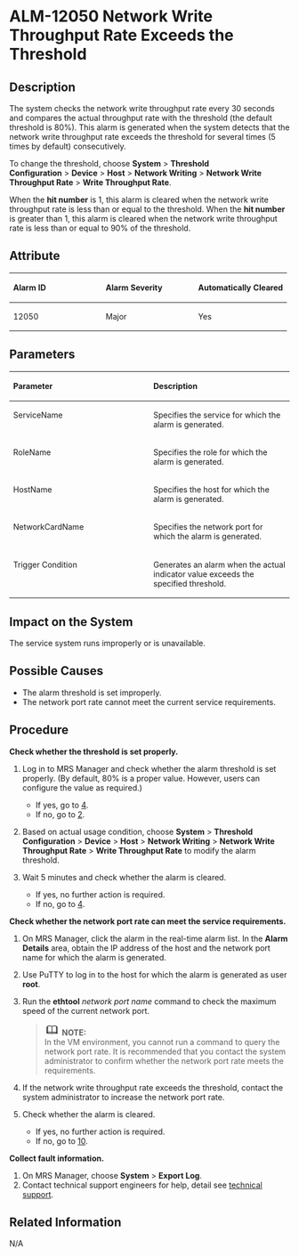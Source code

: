 # ALM-12050 Network Write Throughput Rate Exceeds the Threshold<a name="EN-US_TOPIC_0125375548"></a>

## Description<a name="s9a3a9e8b92d04aa7b60d00eef028a45e"></a>

The system checks the network write throughput rate every 30 seconds and compares the actual throughput rate with the threshold \(the default threshold is 80%\). This alarm is generated when the system detects that the network write throughput rate exceeds the threshold for several times \(5 times by default\) consecutively.

To change the threshold, choose  **System** \> **Threshold Configuration** \> **Device** \> **Host** \> **Network Writing** \> **Network Write Throughput Rate** \> **Write Throughput Rate**.

When the  **hit number** is 1, this alarm is cleared when the network write throughput rate is less than or equal to the threshold. When the **hit number**  is greater than 1, this alarm is cleared when the network write throughput rate is less than or equal to 90% of the threshold.

## Attribute<a name="s1c195bd0bfd248198585979f53c10dbc"></a>

<a name="t984781be7ef04048a353d93cc6190671"></a>
<table><thead align="left"><tr id="r581147cd9f084f09ba8f5e37a579ad9d"><th class="cellrowborder" valign="top" width="33.33333333333333%" id="mcps1.1.4.1.1"><p id="aa153d5f524fc46dd9914855283c7b647"><a name="aa153d5f524fc46dd9914855283c7b647"></a><a name="aa153d5f524fc46dd9914855283c7b647"></a>Alarm ID</p>
</th>
<th class="cellrowborder" valign="top" width="33.33333333333333%" id="mcps1.1.4.1.2"><p id="a7cfc0064d35e4de3ace6415a78457871"><a name="a7cfc0064d35e4de3ace6415a78457871"></a><a name="a7cfc0064d35e4de3ace6415a78457871"></a>Alarm Severity</p>
</th>
<th class="cellrowborder" valign="top" width="33.33333333333333%" id="mcps1.1.4.1.3"><p id="a01103e4d9468415285e4d0b2f70cf765"><a name="a01103e4d9468415285e4d0b2f70cf765"></a><a name="a01103e4d9468415285e4d0b2f70cf765"></a>Automatically Cleared</p>
</th>
</tr>
</thead>
<tbody><tr id="rf0896cb22d5c496083a7214f770bf71c"><td class="cellrowborder" valign="top" width="33.33333333333333%" headers="mcps1.1.4.1.1 "><p id="aa2cede5c5fad4773a708d768e9fcfc37"><a name="aa2cede5c5fad4773a708d768e9fcfc37"></a><a name="aa2cede5c5fad4773a708d768e9fcfc37"></a>12050</p>
</td>
<td class="cellrowborder" valign="top" width="33.33333333333333%" headers="mcps1.1.4.1.2 "><p id="ab54841d02d264da388671664fc491a8f"><a name="ab54841d02d264da388671664fc491a8f"></a><a name="ab54841d02d264da388671664fc491a8f"></a>Major</p>
</td>
<td class="cellrowborder" valign="top" width="33.33333333333333%" headers="mcps1.1.4.1.3 "><p id="a61347a826b9f44d7bdef7a06f176fb9e"><a name="a61347a826b9f44d7bdef7a06f176fb9e"></a><a name="a61347a826b9f44d7bdef7a06f176fb9e"></a>Yes</p>
</td>
</tr>
</tbody>
</table>

## Parameters<a name="sfd0f7b8d9575492c845dec6fd39b826a"></a>

<a name="tf9830ea2c6c9463da221d1681e739f68"></a>
<table><thead align="left"><tr id="rb582b1d20138468285cf27472988e3ac"><th class="cellrowborder" valign="top" width="50%" id="mcps1.1.3.1.1"><p id="a0db1cc750388480e99d25e31af8585c1"><a name="a0db1cc750388480e99d25e31af8585c1"></a><a name="a0db1cc750388480e99d25e31af8585c1"></a>Parameter</p>
</th>
<th class="cellrowborder" valign="top" width="50%" id="mcps1.1.3.1.2"><p id="aa58fc5dbf8874f8f90e8163495ee4d88"><a name="aa58fc5dbf8874f8f90e8163495ee4d88"></a><a name="aa58fc5dbf8874f8f90e8163495ee4d88"></a>Description</p>
</th>
</tr>
</thead>
<tbody><tr id="r8c785c3c00584c1fbe121944e5dff780"><td class="cellrowborder" valign="top" width="50%" headers="mcps1.1.3.1.1 "><p id="a57bace411d3d436380ebc967bd0b22a3"><a name="a57bace411d3d436380ebc967bd0b22a3"></a><a name="a57bace411d3d436380ebc967bd0b22a3"></a>ServiceName</p>
</td>
<td class="cellrowborder" valign="top" width="50%" headers="mcps1.1.3.1.2 "><p id="a172da7f498154ebba022e81205a2d3fa"><a name="a172da7f498154ebba022e81205a2d3fa"></a><a name="a172da7f498154ebba022e81205a2d3fa"></a>Specifies the service for which the alarm is generated.</p>
</td>
</tr>
<tr id="r3f7097c0635d4d88ae6dcd0c2e5b326a"><td class="cellrowborder" valign="top" width="50%" headers="mcps1.1.3.1.1 "><p id="acf8209c8d4f046c8afd212757b313c71"><a name="acf8209c8d4f046c8afd212757b313c71"></a><a name="acf8209c8d4f046c8afd212757b313c71"></a>RoleName</p>
</td>
<td class="cellrowborder" valign="top" width="50%" headers="mcps1.1.3.1.2 "><p id="ae21df5c6b2f54b12bfa5f888ef82decc"><a name="ae21df5c6b2f54b12bfa5f888ef82decc"></a><a name="ae21df5c6b2f54b12bfa5f888ef82decc"></a>Specifies the role for which the alarm is generated.</p>
</td>
</tr>
<tr id="r743c3f02b2034266a145b2738ead8c38"><td class="cellrowborder" valign="top" width="50%" headers="mcps1.1.3.1.1 "><p id="a317202a599b6433f911b3a1d197eb824"><a name="a317202a599b6433f911b3a1d197eb824"></a><a name="a317202a599b6433f911b3a1d197eb824"></a>HostName</p>
</td>
<td class="cellrowborder" valign="top" width="50%" headers="mcps1.1.3.1.2 "><p id="a0632eba40fd44ca79b965d468d7d264f"><a name="a0632eba40fd44ca79b965d468d7d264f"></a><a name="a0632eba40fd44ca79b965d468d7d264f"></a>Specifies the host for which the alarm is generated.</p>
</td>
</tr>
<tr id="r9271b5de0da44622a956678fd6513750"><td class="cellrowborder" valign="top" width="50%" headers="mcps1.1.3.1.1 "><p id="ac8a6c159f8384c4ba96a14c43aca9fef"><a name="ac8a6c159f8384c4ba96a14c43aca9fef"></a><a name="ac8a6c159f8384c4ba96a14c43aca9fef"></a>NetworkCardName</p>
</td>
<td class="cellrowborder" valign="top" width="50%" headers="mcps1.1.3.1.2 "><p id="a1461b44288ce40ffbee10a3e597325c8"><a name="a1461b44288ce40ffbee10a3e597325c8"></a><a name="a1461b44288ce40ffbee10a3e597325c8"></a>Specifies the network port for which the alarm is generated.</p>
</td>
</tr>
<tr id="rc752193ddca6406e9d48618458b1d104"><td class="cellrowborder" valign="top" width="50%" headers="mcps1.1.3.1.1 "><p id="ab423327e33da4e5da9584bb019366f3e"><a name="ab423327e33da4e5da9584bb019366f3e"></a><a name="ab423327e33da4e5da9584bb019366f3e"></a>Trigger Condition</p>
</td>
<td class="cellrowborder" valign="top" width="50%" headers="mcps1.1.3.1.2 "><p id="aa9a3ddf5f1c546a1b236f32d6e56f76f"><a name="aa9a3ddf5f1c546a1b236f32d6e56f76f"></a><a name="aa9a3ddf5f1c546a1b236f32d6e56f76f"></a>Generates an alarm when the actual indicator value exceeds the specified threshold.</p>
</td>
</tr>
</tbody>
</table>

## Impact on the System<a name="sb4929091681c438c9f3652564d000d1e"></a>

The service system runs improperly or is unavailable.

## Possible Causes<a name="sfc06d4f73fdd48d399348d3230a1e0a2"></a>

-   The alarm threshold is set improperly.
-   The network port rate cannot meet the current service requirements.

## Procedure<a name="s6ab599d278ec48b7981b96c7a7153765"></a>

**Check whether the threshold is set properly.**

1.  Log in to MRS Manager and check whether the alarm threshold is set properly. \(By default, 80% is a proper value. However, users can configure the value as required.\)
    -   If yes, go to  [4](#l29d75f46243c4a36b73bafbc8f329306).
    -   If no, go to  [2](#l7a0e54fd360642d9a49dda4443f0cc77).

2.  <a name="l7a0e54fd360642d9a49dda4443f0cc77"></a>Based on actual usage condition, choose  **System** \> **Threshold Configuration** \> **Device** \> **Host** \> **Network Writing** \> **Network Write Throughput Rate** \> **Write Throughput Rate**  to modify the alarm threshold.
3.  Wait 5 minutes and check whether the alarm is cleared.
    -   If yes, no further action is required.
    -   If no, go to  [4](#l29d75f46243c4a36b73bafbc8f329306).


**Check whether the network port rate can meet the service requirements.**

1.  <a name="l29d75f46243c4a36b73bafbc8f329306"></a>On MRS Manager, click the alarm in the real-time alarm list. In the  **Alarm Details**  area, obtain the IP address of the host and the network port name for which the alarm is generated.
2.  Use PuTTY to log in to the host for which the alarm is generated as user  **root**.
3.  Run the  **ethtool** _network port name_  command to check the maximum speed of the current network port.

    >![](public_sys-resources/icon-note.gif) **NOTE:**   
    >In the VM environment, you cannot run a command to query the network port rate. It is recommended that you contact the system administrator to confirm whether the network port rate meets the requirements.  

4.  If the network write throughput rate exceeds the threshold, contact the system administrator to increase the network port rate.
5.  Check whether the alarm is cleared.
    -   If yes, no further action is required.
    -   If no, go to  [10](#lc7d1b5ff13194cb6a0a95f5760168a9f).


**Collect fault information.**

1.  On MRS Manager, choose  **System** \> **Export Log**.
2.  <a name="lc7d1b5ff13194cb6a0a95f5760168a9f"></a>Contact technical support engineers for help, detail see  [technical support](https://docs.otc.t-systems.com/en-us/public/learnmore.html).

## Related Information<a name="s630cbaed013a4f7dadbdeb189f025a0f"></a>

N/A

